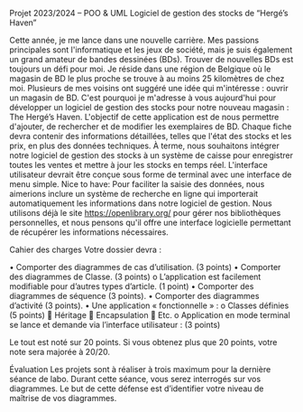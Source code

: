 Projet 2023/2024 – POO & UML
Logiciel de gestion des stocks de “Hergé’s Haven”
 

Cette année, je me lance dans une nouvelle carrière. Mes passions principales sont l'informatique et les jeux de société, mais je suis également un grand amateur de bandes dessinées (BDs).
Trouver de nouvelles BDs est toujours un défi pour moi. Je réside dans une région de Belgique où le magasin de BD le plus proche se trouve à au moins 25 kilomètres de chez moi. Plusieurs de mes voisins ont suggéré une idée qui m'intéresse : ouvrir un magasin de BD.
C'est pourquoi je m'adresse à vous aujourd'hui pour développer un logiciel de
gestion des stocks pour notre nouveau magasin : The Hergé’s Haven.
L'objectif de cette application est de nous permettre d'ajouter, de rechercher et de modifier les exemplaires de BD. Chaque fiche devra contenir des informations détaillées, telles que l'état des stocks et les prix, en plus des données techniques.
À terme, nous souhaitons intégrer notre logiciel de gestion des stocks à un système de caisse pour enregistrer toutes les ventes et mettre à jour les stocks en temps réel.
L'interface utilisateur devrait être conçue sous forme de terminal avec une interface de menu simple.
Nice to have:
Pour faciliter la saisie des données, nous aimerions inclure un système de recherche en ligne qui importerait automatiquement les informations dans notre logiciel de gestion.
Nous utilisons déjà le site https://openlibrary.org/ pour gérer nos bibliothèques personnelles, et nous pensons qu'il offre une interface logicielle permettant de récupérer les informations nécessaires.


Cahier des charges
Votre dossier devra :
 
•	Comporter des diagrammes de cas d’utilisation. (3 points)
•	Comporter des diagrammes de Classe. (3 points)
o	L’application est facilement modifiable pour d’autres types d’article. (1 point)
•	Comporter des diagrammes de séquence (3 points).
•	Comporter des diagrammes d’activité (3 points).
•	Une application « fonctionnelle » :
o	Classes définies (5 points)
	Héritage
	Encapsulation
	Etc.
o	Application en  mode  terminal  se  lance  et  demande  via  l’interface
utilisateur : (3 points)


Le tout est noté sur 20 points. Si vous obtenez plus que 20 points, votre note sera majorée à 20/20.


Évaluation
Les projets sont à réaliser à trois maximum pour la dernière séance de labo. Durant cette séance, vous serez interrogés sur vos diagrammes. Le but de cette défense est d’identifier votre niveau de maîtrise de vos diagrammes.
